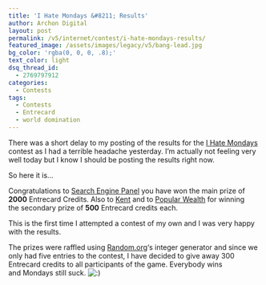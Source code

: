 ```yaml
---
title: 'I Hate Mondays &#8211; Results'
author: Archon Digital
layout: post
permalink: /v5/internet/contest/i-hate-mondays-results/
featured_image: /assets/images/legacy/v5/bang-lead.jpg
bg_color: 'rgba(0, 0, 0, .8);'
text_color: light
dsq_thread_id:
  - 2769797912
categories:
  - Contests
tags:
  - Contests
  - Entrecard
  - world domination
---
```

There was a short delay to my posting of the results for the <a href="{{ site.baseurl }}/2008/04/14/i-hate-mondays/" target="_self">I Hate Mondays</a> contest as I had a terrible headache yesterday. I&#8217;m actually not feeling very well today but I know I should be posting the results right now.

So here it is&#8230;<!--more-->

Congratulations to [Search Engine Panel][1] you have won the main prize of **2000** Entrecard Credits. Also to [Kent][2] and to [Popular Wealth][3] for winning the secondary prize of **500** Entrecard credits each.

This is the first time I attempted a contest of my own and I was very happy with the results.

The prizes were raffled using <a href="http://www.random.org" target="_blank">Random.org</a>&#8216;s integer generator and since we only had five entries to the contest, I have decided to give away 300 Entrecard credits to all participants of the game. Everybody wins and Mondays still suck. <img src="{{ site.baseurl }}/v5/wp-includes/images/smilies/icon_smile.gif" alt=":)" class="wp-smiley" />

 [1]: http://www.SearchEnginePanel.com/
 [2]: http://entrecarder.blogspot.com/
 [3]: http://www.popularwealth.com/